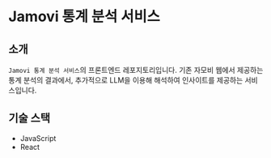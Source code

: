 # Jamovi 통계 분석 서비스

## 소개
`Jamovi 통계 분석 서비스`의 프론트엔드 레포지토리입니다. 
기존 자모비 웹에서 제공하는 통계 분석의 결과에서, 추가적으로 LLM을 이용해 해석하여 인사이트를 제공하는 서비스입니다.

## 기술 스택
- JavaScript
- React
